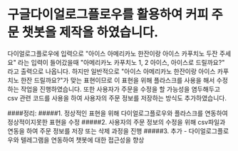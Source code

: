 구글다이얼로그플로우를 활용하여 커피 주문 챗봇을 제작을 하였습니다.
=================================================================

다이얼로그플로우에 입력으로 "아이스 아메리카노 한잔이랑 아이스 카푸치노 두잔 주세요" 라는 입력이 들어갔을때 "아메리카노 카푸치노 1, 2 아이스, 아이스로 드릴까요?" 라고 출력으로 나옵니다.
하지만 일반적으로 "아이스 아메리카노 한잔이랑 아이스 카푸치노 한잔 드릴까요?"가 맞는 표현이므로 이 표현을 위해 플라스크를 사용을 해서 수정하는 작업을 진행하였습니다.
또한 사용자가 주문을 수정을 할 가능성을 염두해두고 csv 관련 코드를 사용을 하여 사용자의 주문 정보를 저장하는 방식도 추가하였습니다. 


####정리:
#####1. 정상적인 표현을 위해 다이얼로그플로우와 플라스크를 연동하여 정상적이지못한 표현을 수정
#####2. 사용자의 주문 정보의 수정을 위해 csv파일과 연동을 하여 주문 정보를 저장 또는 삭제 과정을 진행
#####3. 추가 - 다이얼로그플로우와 텔레그램을 연동하여 챗봇에 대한 접근성을 향상
